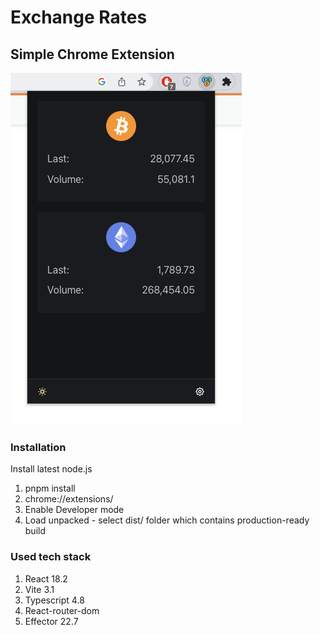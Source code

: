 # Exchange Rates
## Simple Chrome Extension

![Browser extension](./public/img/chrome-ext.png)

### Installation
Install latest node.js 

1. pnpm install
2. chrome://extensions/
3. Enable Developer mode
4. Load unpacked - select dist/ folder which contains production-ready build 

### Used tech stack
1. React 18.2
2. Vite 3.1
3. Typescript 4.8
4. React-router-dom
5. Effector 22.7
